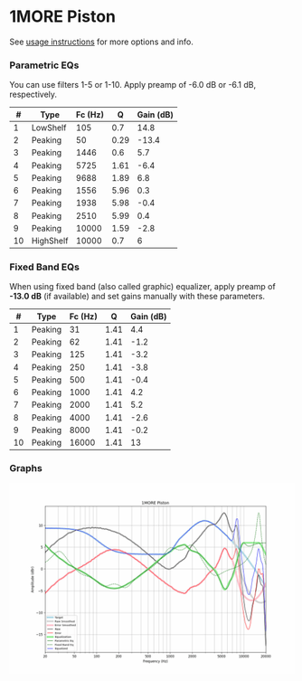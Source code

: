 # 1MORE Piston
See [usage instructions](https://github.com/jaakkopasanen/AutoEq#usage) for more options and info.

### Parametric EQs
You can use filters 1-5 or 1-10. Apply preamp of -6.0 dB or -6.1 dB, respectively.

|   # | Type      |   Fc (Hz) |    Q |   Gain (dB) |
|-----|-----------|-----------|------|-------------|
|   1 | LowShelf  |       105 | 0.7  |        14.8 |
|   2 | Peaking   |        50 | 0.29 |       -13.4 |
|   3 | Peaking   |      1446 | 0.6  |         5.7 |
|   4 | Peaking   |      5725 | 1.61 |        -6.4 |
|   5 | Peaking   |      9688 | 1.89 |         6.8 |
|   6 | Peaking   |      1556 | 5.96 |         0.3 |
|   7 | Peaking   |      1938 | 5.98 |        -0.4 |
|   8 | Peaking   |      2510 | 5.99 |         0.4 |
|   9 | Peaking   |     10000 | 1.59 |        -2.8 |
|  10 | HighShelf |     10000 | 0.7  |         6   |

### Fixed Band EQs
When using fixed band (also called graphic) equalizer, apply preamp of **-13.0 dB** (if available) and set gains manually with these parameters.

|   # | Type    |   Fc (Hz) |    Q |   Gain (dB) |
|-----|---------|-----------|------|-------------|
|   1 | Peaking |        31 | 1.41 |         4.4 |
|   2 | Peaking |        62 | 1.41 |        -1.2 |
|   3 | Peaking |       125 | 1.41 |        -3.2 |
|   4 | Peaking |       250 | 1.41 |        -3.8 |
|   5 | Peaking |       500 | 1.41 |        -0.4 |
|   6 | Peaking |      1000 | 1.41 |         4.2 |
|   7 | Peaking |      2000 | 1.41 |         5.2 |
|   8 | Peaking |      4000 | 1.41 |        -2.6 |
|   9 | Peaking |      8000 | 1.41 |        -0.2 |
|  10 | Peaking |     16000 | 1.41 |        13   |

### Graphs
![](./1MORE%20Piston.png)
